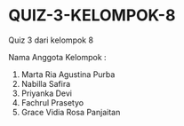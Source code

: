 # QUIZ-3-KELOMPOK-8

Quiz 3 dari kelompok 8

Nama Anggota Kelompok :

1. Marta Ria Agustina Purba
2. Nabilla Safira
3. Priyanka Devi
4. Fachrul Prasetyo
5. Grace Vidia Rosa Panjaitan
